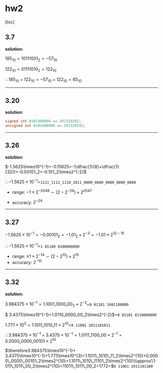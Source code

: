 # hw2

[toc]

## 3.7

**solution:**

$185_{10}=10111001_2=-57_{10}$

$122_{10}=01111010_2=122_{10}$

$\therefore185_{10}+122_{10}=-57_{10}+122_{10}=65_{10}$

---

## 3.20

**solution:**

```c
signed int 0x0C000000 == 201326592;
unsigned int 0x0c000000 == 201326592;
```

---

## 3.26

**solution:**

$-1.5625\times10^{-1}=-0.15625=-(\dfrac{1}{8}+\dfrac{1}{32})=-0.00101_2=-0.101_2\times2^{-2}$

$\therefore-1.5625\times10^{-1}=$`1111_1111_1110_1011_0000_0000_0000_0000_0000`

* range: $-1\times2^{-2048}\sim(2-2^{-24})\times2^{2047}$

* accuracy: $2^{-24}$

---

## 3.27

$-1.5625\times10^{-1}= -0.00101_2=-1.01_2\times2^{-3}=-1.01\times2^{12-15}$

$\therefore-1.5625\times10^{-1}=$`1 01100 0100000000`

* range: $\pm1\times2^{-14}\sim(2-2^{10})\times2^{15}$
* accuracy: $2^{-10}$

---

## 3.32

**solution:**

$3.984375\times10^{-1}=1.1001\_1000\_00_2\times2^{-2}$=`0 01101 1001100000`

$ 3.4375\times10^{-1}=1.0110\_0000\_00_2\times2^{-2}$=`0 01101 0110000000`

$1.771\times10^{3}=1.1011\_1010\_11\times2^{10}=$`0 11001 1011101011`

$\therefore3.984375\times10^{-1}+ 3.4375\times10^{-1}=1.0111\_1100\_00\times2^{-1}=0.0000\_0000\_00101\times2^{10}$

$\therefore3.984375\times10^{-1}+ 3.4375\times10^{-1}+1.771\times10^{3}=1.1011\_1010\_11_2\times2^{10}+0.0000\_0000\_00101_2\times2^{10}=1.1011\_1010\_11101_2\times2^{10}\\\approx1.1011\_1011\_00_2\times2^{10}=11011\_1011\_00_2=1772=$`0 11001 1011101100`
